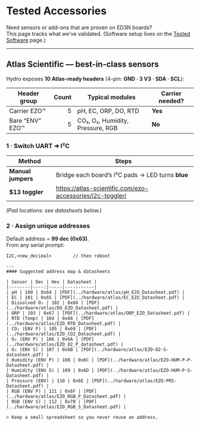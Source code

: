 # Tested Accessories

Need sensors or add-ons that are proven on ED3N boards?  
This page tracks what we’ve validated. (Software setup lives on the [Tested Software](tested-software.md) page.)

---

## Atlas Scientific — best-in-class sensors

Hydro exposes **10 Atlas-ready headers** (4-pin: **GND · 3 V3 · SDA · SCL**):

| Header group | Count | Typical modules | Carrier needed? |
|--------------|------:|-----------------|-----------------|
| Carrier EZO™ | 5 | pH, EC, ORP, DO, RTD | **Yes** |
| Bare “ENV” EZO™ | 5 | CO₂, O₂, Humidity, Pressure, RGB | **No** |

### 1 · Switch UART ➜ I²C

| Method | Steps |
|--------|-------|
| **Manual jumpers** | Bridge each board’s I²C pads → LED turns **blue** |
| **\$13 toggler** | <https://atlas-scientific.com/ezo-accessories/i2c-toggler/> |

*(Pad locations: see datasheets below.)*

### 2 · Assign unique addresses

Default address = **99 dec (0x63)**.  
From any serial prompt:

```text
I2C,<new_decimal>        // then reboot

---
#### Suggested address map & datasheets

| Sensor | Dec | Hex | Datasheet |
|--------|----:|-----|-----------|
| pH | 100 | 0x64 | [PDF](../hardware/atlas/pH_EZO_Datasheet.pdf) |
| EC | 101 | 0x65 | [PDF](../hardware/atlas/EC_EZO_Datasheet.pdf) |
| Dissolved O₂ | 102 | 0x66 | [PDF](../hardware/atlas/DO_EZO_Datasheet.pdf) |
| ORP | 103 | 0x67 | [PDF](../hardware/atlas/ORP_EZO_Datasheet.pdf) |
| RTD (Temp) | 104 | 0x68 | [PDF](../hardware/atlas/EZO_RTD_Datasheet.pdf) |
| CO₂ (ENV P) | 105 | 0x69 | [PDF](../hardware/atlas/EZO_CO2_Datasheet.pdf) |
| O₂ (ENV P) | 106 | 0x6A | [PDF](../hardware/atlas/EZO_O2_P_datasheet.pdf) |
| O₂ (ENV S) | 107 | 0x6B | [PDF](../hardware/atlas/EZO-O2-S-datasheet.pdf) |
| Humidity (ENV P) | 108 | 0x6C | [PDF](../hardware/atlas/EZO-HUM-P-P-Datasheet.pdf) |
| Humidity (ENV S) | 109 | 0x6D | [PDF](../hardware/atlas/EZO-HUM-P-S-Datasheet.pdf) |
| Pressure (ENV) | 110 | 0x6E | [PDF](../hardware/atlas/EZO-PRS-Datasheet.pdf) |
| RGB (ENV P) | 111 | 0x6F | [PDF](../hardware/atlas/EZO_RGB_P_Datasheet.pdf) |
| RGB (ENV S) | 112 | 0x70 | [PDF](../hardware/atlas/EZO_RGB_S_Datasheet.pdf) |

> Keep a small spreadsheet so you never reuse an address.